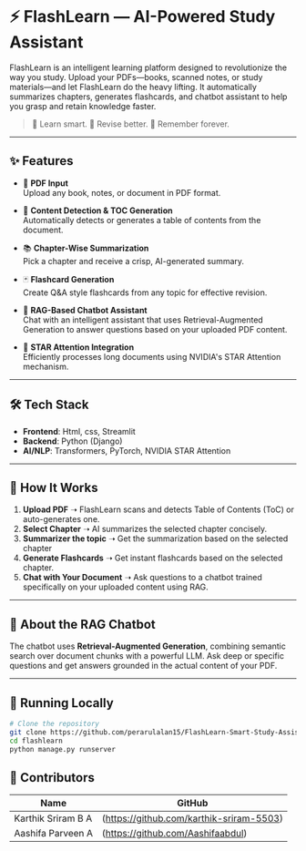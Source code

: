 # ⚡ FlashLearn — AI-Powered Study Assistant

FlashLearn is an intelligent learning platform designed to revolutionize the way you study. Upload your PDFs—books, scanned notes, or study materials—and let FlashLearn do the heavy lifting. It automatically summarizes chapters, generates flashcards, and chatbot assistant to help you grasp and retain knowledge faster.

> 📘 Learn smart. 📌 Revise better. 🚀 Remember forever.

---

## ✨ Features

- 📄 **PDF Input**  
  Upload any book, notes, or document in PDF format.

- 🧠 **Content Detection & TOC Generation**  
  Automatically detects or generates a table of contents from the document.

- 📚 **Chapter-Wise Summarization**  
  Pick a chapter and receive a crisp, AI-generated summary.

- 🃏 **Flashcard Generation**  
  Create Q&A style flashcards from any topic for effective revision.

- 🤖 **RAG-Based Chatbot Assistant**  
  Chat with an intelligent assistant that uses Retrieval-Augmented Generation to answer questions based on your uploaded PDF content.

- 🚀 **STAR Attention Integration**  
  Efficiently processes long documents using NVIDIA's STAR Attention mechanism.

---

## 🛠️ Tech Stack

- **Frontend**: Html, css, Streamlit 
- **Backend**: Python (Django) 
- **AI/NLP**: Transformers, PyTorch, NVIDIA STAR Attention    

---

## 🚧 How It Works

1. **Upload PDF** ➝ FlashLearn scans and detects Table of Contents (ToC) or auto-generates one.
2. **Select Chapter** ➝ AI summarizes the selected chapter concisely.
3. **Summarizer the topic** ➝ Get the summarization based on the selected chapter
4. **Generate Flashcards** ➝ Get instant flashcards based on the selected chapter.
5. **Chat with Your Document** ➝ Ask questions to a chatbot trained specifically on your uploaded content using RAG. 

---

## 💬 About the RAG Chatbot

The chatbot uses **Retrieval-Augmented Generation**, combining semantic search over document chunks with a powerful LLM. Ask deep or specific questions and get answers grounded in the actual content of your PDF.

---

## 🧪 Running Locally

```bash
# Clone the repository
git clone https://github.com/perarulalan15/FlashLearn-Smart-Study-Assistant.git
cd flashlearn
python manage.py runserver
```

## 👥 Contributors

|        Name        |                 GitHub                  | 
|--------------------|-----------------------------------------|
| Karthik Sriram B A | (https://github.com/karthik-sriram-5503)|
| Aashifa Parveen A  | (https://github.com/Aashifaabdul)       |
